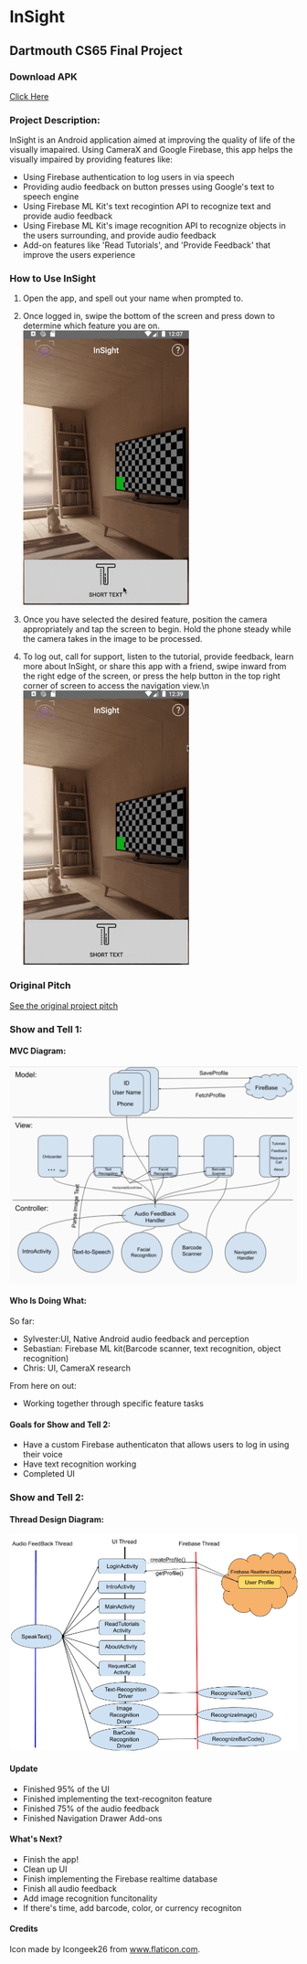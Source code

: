# InSight

## Dartmouth CS65 Final Project

### Download APK
[Click Here](https://drive.google.com/file/d/1rCnARfaD0p58YvcCweHj1kzi9GL4qgWc/view?usp=sharing)

### Project Description:
InSight is an Android application aimed at improving the quality of life of the visually imapaired.
Using CameraX and Google Firebase, this app helps the visually impaired by providing features like:
- Using Firebase authentication to log users in via speech
- Providing audio feedback on button presses using Google's text to speech engine
- Using Firebase ML Kit's text recogintion API to recognize text and provide audio feedback
- Using Firebase ML Kit's image recognition API to recognize objects in the users surrounding, and provide audio feedback
- Add-on features like 'Read Tutorials', and 'Provide Feedback' that improve the users experience

### How to Use InSight
1. Open the app, and spell out your name when prompted to.


2. Once logged in, swipe the bottom of the screen and press down to determine which feature you are on.
![](images/buttons_gif.gif)

3. Once you have selected the desired feature, position the camera appropriately and tap the screen
to begin. Hold the phone steady while the camera takes in the image to be processed.

4. To log out, call for support, listen to the tutorial, provide feedback, learn more about InSight, or share
this app with a friend, swipe inward from the right edge of the screen, or press the help button in
the top right corner of screen to access the navigation view.\n
![](images/nav_view_gif.gif)



### Original Pitch
[See the original project pitch](https://docs.google.com/presentation/d/1PjDBnxKh9KSKOLvDSTeLFw40MYGL8JayIdCbSn8xo9Q/edit?usp=sharing)


### Show and Tell 1:
#### MVC Diagram:
![](images/mvc_diagram.png)


#### Who Is Doing What:
So far:
- Sylvester:UI, Native Android audio feedback and perception
- Sebastian: Firebase ML kit(Barcode scanner, text recognition, object recognition)
- Chris: UI, CameraX research

From here on out:
- Working together through specific feature tasks


#### Goals for Show and Tell 2:
- Have a custom Firebase authenticaton that allows users to log in using their voice
- Have text recognition working
- Completed UI


### Show and Tell 2:

#### Thread Design Diagram:
![](images/thread_mvc.png)

#### Update
- Finished 95% of the UI
- Finished implementing the text-recogniton feature
- Finished 75% of the audio feedback
- Finished Navigation Drawer Add-ons

#### What's Next?
- Finish the app!
- Clean up UI
- Finish implementing the Firebase realtime database
- Finish all audio feedback
- Add image recognition funcitonality
- If there's time, add barcode, color, or currency recogniton


#### Credits
Icon made by Icongeek26 from www.flaticon.com.



